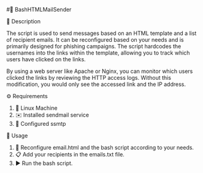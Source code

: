 #📧 BashHTMLMailSender

📝 Description

The script is used to send messages based on an HTML template and a list of recipient emails. It can be reconfigured based on your needs and is primarily designed for phishing campaigns. The script hardcodes the usernames into the links within the template, allowing you to track which users have clicked on the links.

By using a web server like Apache or Nginx, you can monitor which users clicked the links by reviewing the HTTP access logs. Without this modification, you would only see the accessed link and the IP address.

⚙️ Requirements

1. 🐧 Linux Machine
2. ✉️ Installed sendmail service
3. 🔧 Configured ssmtp

🚀 Usage

1. 📝 Reconfigure email.html and the bash script according to your needs.
2. 📋 Add your recipients in the emails.txt file.
3. ▶️ Run the bash script.
